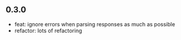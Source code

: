 ## 0.3.0

- feat: ignore errors when parsing responses as much as possible
- refactor: lots of refactoring
